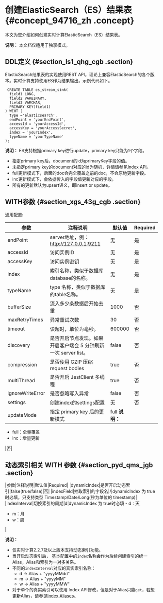 # 创建ElasticSearch（ES）结果表 {#concept_94716_zh .concept}

本文为您介绍如何创建实时计算ElasticSearch（ES）结果表。

**说明：** 本文档仅适用于独享模式。

## DDL定义 {#section_ls1_qhg_cgb .section}

ElasticSearch结果表的实现使用REST API，理论上兼容ElasticSearch的各个版本。实时计算支持使用ES作为结果输出。示例代码如下。

```language-sql
 CREATE TABLE es_stream_sink(
  field1 LONG, 
  field2 VARBINARY, 
  field3 VARCHAR,
  PRIMARY KEY(field1)
) WIHT (
  type ='elasticsearch',
  endPoint = 'yourEndPoint',
  accessId = 'yourAccessId',
  accessKey = 'yourAccessSecret',
  index = 'yourIndex',
  typeName = 'yourTypeName'
);
```

**说明：** ES支持根据primary key进行update，primary key只能为1个字段。

-   指定primary key后，document的id为primaryKey字段的值。
-   未指定primary key的document对应的id为随机，详情请参见[Index API](https://www.elastic.co/guide/en/elasticsearch/reference/current/docs-index_.html)。
-   full更新模式下，后面的doc会完全覆盖之前的doc，不会原地更新字段。
-   inc更新模式下，会依据传入的字段值更新对应的字段。
-   所有的更新默认为upsert语义，即insert or update。

## WITH参数 {#section_xgs_43g_cgb .section}

通用配置:

|参数|注释说明|默认值|Required|
|--|----|---|--------|
|endPoint|server地址，例：http://127.0.0.1:9211|无|是|
|accessId|访问实例ID|无|是|
|accessKey|访问实例密钥|无|是|
|index|索引名称，类似于数据库database的名称。|无|是|
|typeName|type 名称，类似于数据库的table名称。|无|是|
|bufferSize|流入多少条数据后开始去重|1000|否|
|maxRetryTimes|异常重试次数|30|否|
|timeout|读超时，单位为毫秒。|600000|否|
|discovery|是否开启节点发现。如果开启客户端会 5 分钟刷新一次 server list。|false|否|
|compression|是否使用 GZIP 压缩 request bodies|true|否|
|multiThread|是否开启 JestClient 多线程|true|否|
|ignoreWriteError|是否忽略写入异常|false|否|
|settings|创建index的settings配置|无|否|
|updateMode|指定 primary key 后的更新模式|full **说明：** 

-   full：全量覆盖
-   inc：增量更新

 |否|

## 动态索引相关 WITH 参数 {#section_pyd_qms_jgb .section}

|参数|注释说明|默认值|Required|
|dynamicIndex|是否开启动态索引|false\(true/false\)|否|
|indexField|抽取索引的字段名|/|dynamicIndex 为 true 时必填，只支持类型 Timestamp/Date/Long\(秒为单位的 timestamp\)|
|indexInterval|切换索引的周期|d|dynamicIndex 为 true时必填 -   d：天
-   m：月
-   w：周

 |

**说明：** 

-   仅实时计算2.2.7及以上版本支持动态索引功能。
-   当开启动态索引后， 基本配置中的`index`名称会作为后续创建索引的统一Alias，Alias和索引为一对多关系。
-   不同的`indexInterval`对应的真实索引名称：
    -   d -\> Alias + "yyyyMMdd"
    -   m -\> Alias + "yyyyMM"
    -   w -\> Alias + "yyyyMMW"
-   对于单个的真实索引可以使用 Index API修改，但是对于Alias只能`get`，若想更新Alias，请参见[Index Aliases](https://www.elastic.co/guide/en/elasticsearch/reference/current/indices-aliases.html)。

